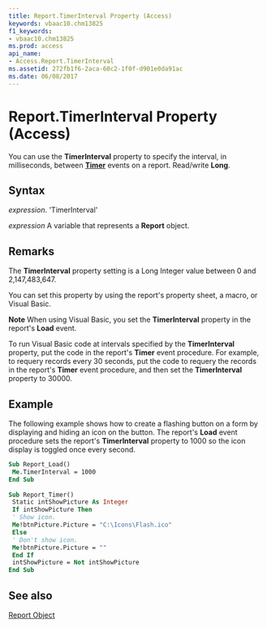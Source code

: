 ```yaml
---
title: Report.TimerInterval Property (Access)
keywords: vbaac10.chm13825
f1_keywords:
- vbaac10.chm13825
ms.prod: access
api_name:
- Access.Report.TimerInterval
ms.assetid: 272fb1f6-2aca-60c2-1f0f-d901e0da91ac
ms.date: 06/08/2017
---
```



# Report.TimerInterval Property (Access)

You can use the  **TimerInterval** property to specify the interval, in milliseconds, between **[Timer](Access.Report.Timer.md)** events on a report. Read/write **Long**.


## Syntax

 _expression_. 'TimerInterval'

 _expression_ A variable that represents a **Report** object.


## Remarks

The  **TimerInterval** property setting is a Long Integer value between 0 and 2,147,483,647.

You can set this property by using the report's property sheet, a macro, or Visual Basic.


 **Note**  When using Visual Basic, you set the  **TimerInterval** property in the report's **Load** event.

To run Visual Basic code at intervals specified by the  **TimerInterval** property, put the code in the report's **Timer** event procedure. For example, to requery records every 30 seconds, put the code to requery the records in the report's **Timer** event procedure, and then set the **TimerInterval** property to 30000.


## Example

The following example shows how to create a flashing button on a form by displaying and hiding an icon on the button. The report's  **Load** event procedure sets the report's **TimerInterval** property to 1000 so the icon display is toggled once every second.


```vb
Sub Report_Load() 
 Me.TimerInterval = 1000 
End Sub 
 
Sub Report_Timer() 
 Static intShowPicture As Integer 
 If intShowPicture Then 
 ' Show icon. 
 Me!btnPicture.Picture = "C:\Icons\Flash.ico" 
 Else 
 ' Don't show icon. 
 Me!btnPicture.Picture = "" 
 End If 
 intShowPicture = Not intShowPicture 
End Sub
```


## See also


[Report Object](Access.Report.md)

